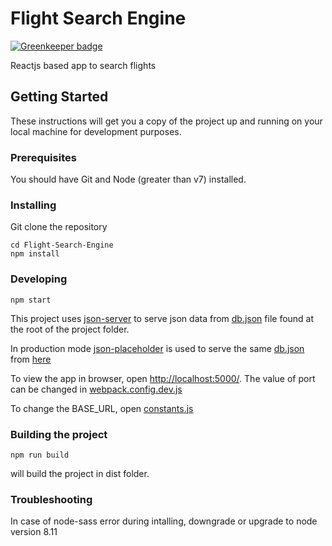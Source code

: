 # Flight Search Engine

[![Greenkeeper badge](https://badges.greenkeeper.io/knightmahajan/Flight-Search-Engine.svg)](https://greenkeeper.io/)



Reactjs based app to search flights

## Getting Started

These instructions will get you a copy of the project up and running on your local machine for development purposes.

### Prerequisites

You should have Git and Node (greater than v7) installed.


### Installing

Git clone the repository


```
cd Flight-Search-Engine
npm install
```

### Developing

```
npm start
```
This project uses [json-server](https://github.com/typicode/json-server) to serve json data from [db.json](https://github.com/gautamnaik1994/Flight-Search-Engine/blob/master/db.json) file found at the root of the project folder.

In production mode [json-placeholder](https://github.com/typicode/jsonplaceholder) is used to serve the same [db.json](https://github.com/gautamnaik1994/Flight-Search-Engine/blob/master/db.json) from [here](https://my-json-server.typicode.com/gautamnaik1994/Flight-Search-Engine/flights/)

To view the app in browser, open [http://localhost:5000/](http://localhost:5000/). The value of port can be changed in [webpack.config.dev.js](https://github.com/gautamnaik1994/Flight-Search-Engine/blob/master/webpack.config.dev.js)


To change the BASE_URL, open [constants.js](https://github.com/gautamnaik1994/Flight-Search-Engine/blob/master/src/components/helpers/constants.js)

### Building the project
```
npm run build
```
will build the project in dist folder.

### Troubleshooting
In case of node-sass error during intalling, downgrade or upgrade to node version 8.11
